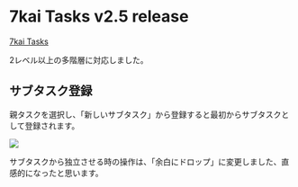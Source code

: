 # 7kai Tasks v2.5 release

[7kai Tasks](https://tasks.7kai.org/)

2レベル以上の多階層に対応しました。

## サブタスク登録

親タスクを選択し、「新しいサブタスク」から登録すると最初からサブタスクとして登録されます。

<img src="http://dl.dropbox.com/u/11475683/screen/tasks-multiple-nested-task.png">

サブタスクから独立させる時の操作は、「余白にドロップ」に変更しました、直感的になったと思います。
